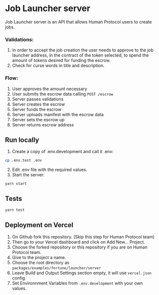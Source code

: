 # Job Launcher server
Job Launcher server is an API that allows Human Protocol users to create jobs.
### Validations:
1. In order to accept the job creation the user needs to approve to the job launcher address, in the contract of the token selected, to spend the amount of tokens desired for funding the escrow.
2. Check for curse words in title and description.

### Flow:
1. User approves the amount necessary
2. User submits the escrow data calling ```POST /escrow```
3. Server passes validations
4. Server creates the escrow
5. Server funds the escrow
6. Server uploads manifest with the escrow data
7. Server sets the escrow up
8. Server returns escrow address


## Run locally
1. Create a copy of .env.development and call it .env:

```bash
cp .env.test .env
````

2. Edit .env file with the required values.
3. Start the server:

```bash
yarn start
```

## Tests
```bash
yarn test
```

## Deployment on Vercel
1. On Github fork this repository. (Skip this step for Human Protocol team)
2. Then go to your Vercel dashboard and click on Add New... Project.
3. Choose the forked repository or this repository if you are on Human Protocol team.
4. Give to the project a name.
5. Choose the root directory as `packages/examples/fortune/launcher/server`
6. Leave Build and Output Settings section empty, it will use `vercel.json` config.
7. Set Environnment Variables from `.env.development` with your own values.